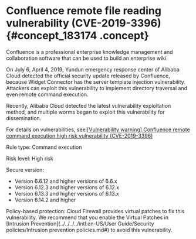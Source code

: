 # Confluence remote file reading vulnerability \(CVE-2019-3396\) {#concept_183174 .concept}

Confluence is a professional enterprise knowledge management and collaboration software that can be used to build an enterprise wiki.

On July 6, April 4, 2019, Yundun emergency response center of Alibaba Cloud detected the official security update released by Confluence, because Widget Connector has the server template injection vulnerability. Attackers can exploit this vulnerability to implement directory traversal and even remote command execution.

Recently, Alibaba Cloud detected the latest vulnerability exploitation method, and multiple worms began to exploit this vulnerability for dissemination.

For details on vulnerabilities, see:[\[Vulnerability warning\] Confluence remote command execution high risk vulnerability \(CVE-2019-3396\)](https://help.aliyun.com/noticelist/articleid/1000128459.html)

Rule type: Command execution

Risk level: High risk

Secure version:

-   Version 6.6.12 and higher versions of 6.6.x
-   Version 6.12.3 and higher versions of 6.12.x
-   Version 6.13.3 and higher versions of 6.13.x
-   Version 6.14.2 and higher

Policy-based protection: Cloud Firewall provides virtual patches to fix this vulnerability. We recommend that you enable the Virtual Patches in [Intrusion Prevention](../../../../intl.en-US/User Guide/Security policies/Intrusion prevention policies.md#) to avoid this vulnerability.

